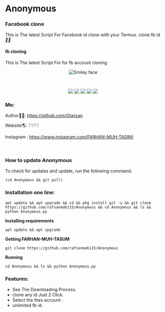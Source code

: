 # Anonymous
### Facebook clone
This is The latest Script For Facebook id clone with your Termux. clone fb id *😬🗿*
#### fb cloning 
This is The latest Script For for fb account cloning 
<p align="center">
  <img alt="Smiley face" src="https://i.postimg.cc/jj8P1s6k/Screenshot-20231113-000929-Termux.png">
</p>
<br>

<p align="center">
  <img src="https://img.shields.io/badge/Maintained%3F-Yes-green?style=for-the-badge">
  <img src="https://img.shields.io/github/license/khansaad1275/Termux-YTD?style=for-the-badge">
  <img src="https://img.shields.io/github/issues/khansaad1275/Termux-YTD?color=violet&style=for-the-badge">
  <img src="https://img.shields.io/github/forks/khansaad1275/Termux-YTD?color=teal&style=for-the-badge">
  <img src="https://img.shields.io/github/stars/khansaad1275/Termux-YTD?style=for-the-badge">
</p>

### Me:
Author👨‍💻: https://github.com/Gtajisan <br>

Website🌎: ❔❔❔❔ <br>

Instagram : https://www.instagram.com/FARHAN-MUH-TASIM/ <br>
<br>
<br>

### How to update Anonymous
To check for updates and update, run the following command:
```
(cd Anonymous && git pull)
```

### Installation one line:

```
apt update && apt upgrade && cd && pkg install git -y && git clone https://github.com/rafsanmahi15/Anonymous && cd Anonymous && ls && python Anonymous.py

```


**Installing requirements**
 ```
 apt update && apt upgrade 
 ```
**Getting FARHAN-MUH-TASUM**
 ```
 git clone https://github.com/rafsanmahi15/Anonymous
 ```
 **Running**
 ```
 cd Anonymous && ls && python Anonymous.py 

 ```
### Features:
- See The Downloading Process.
- clone any id Just 2 Click.
- Select the thes account .
- unlimited fb id.

<br>
<br>
